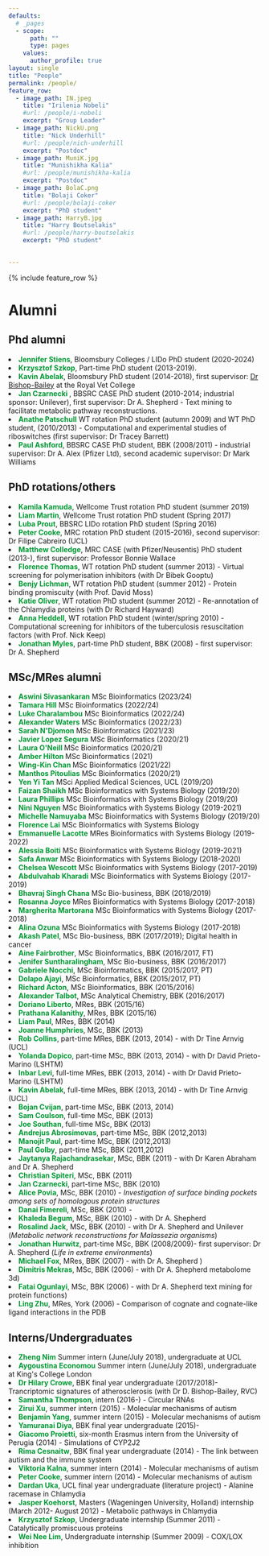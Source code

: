 ```yaml
---
defaults:
  # _pages
  - scope:
      path: ""
      type: pages
    values:
      author_profile: true
layout: single
title: "People"
permalink: /people/
feature_row:
  - image_path: IN.jpeg
    title: "Irilenia Nobeli"
    #url: /people/i-nobeli
    excerpt: "Group Leader"
  - image_path: NickU.png
    title: "Nick Underhill"
    #url: /people/nich-underhill
    excerpt: "Postdoc"
  - image_path: MuniK.jpg
    title: "Munishikha Kalia"
    #url: /people/munishikha-kalia
    excerpt: "Postdoc"
  - image_path: BolaC.png
    title: "Bolaji Coker"
    #url: /people/bolaji-coker
    excerpt: "PhD student"
  - image_path: HarryB.jpg
    title: "Harry Boutselakis"
    #url: /people/harry-boutselakis
    excerpt: "PhD student"

 
---
```

{% include feature_row %}

<h1>Alumni</h1>
<h2>Phd alumni</h2>
<li><font color="#009933"><b>Jennifer Stiens</b></font>, Bloomsbury Colleges / LIDo PhD student (2020-2024) </li>
<li><font color="#009933"><b>Krzysztof Szkop</b></font>, Part-time PhD student (2013-2019).  <br> </li>
<li><font color="#009933"><b>Kavin Abelak</b></font>, Bloomsbury PhD student (2014-2018), first supervisor: <a href="http://www.bishopbailey.org/the-group.html">Dr Bishop-Bailey</a> at the Royal Vet College <br> </li>
<li> <font color="#009933"><b>Jan Czarnecki </b></font>, BBSRC CASE PhD student (2010-2014; industrial sponsor: Unilever), first supervisor: Dr A. Shepherd - Text mining to facilitate metabolic pathway reconstructions. </li>
<li><font color="#009933"><b>Anathe Patschull</b></font> WT rotation PhD student (autumn 2009) and WT PhD student, (2010/2013) - Computational and experimental studies of riboswitches (first supervisor: Dr Tracey Barrett)</li>
<li><font color="#009933"><b>Paul Ashford</b></font>, BBSRC CASE PhD student, BBK (2008/2011) - industrial supervisor: Dr A. Alex (Pfizer Ltd), second academic supervisor: Dr Mark Williams </li>

<h2>PhD rotations/others</h2>  
<li><font color="#009933"><b>Kamila Kamuda</b></font>, Wellcome Trust rotation PhD student (summer 2019) </li>
<li><font color="#009933"><b>Liam Martin</b></font>, Wellcome Trust rotation PhD student (Spring 2017) </li>
<li><font color="#009933"><b>Luba Prout</b></font>, BBSRC LIDo rotation PhD student (Spring 2016) </li>
<li><font color="#009933"><b>Peter Cooke</b></font>, MRC rotation PhD student (2015-2016), second supervisor: Dr Filipe Cabreiro (UCL)</li>
<li><font color="#009933"><b>Matthew Colledge</b></font>, MRC CASE (with Pfizer/Neusentis) PhD student (2013-), first supervisor: Professor Bonnie Wallace </li>
<li><font color="#009933"><b>Florence Thomas</b></font>, WT rotation PhD student (summer 2013) - Virtual screening for polymerisation inhibitors (with Dr Bibek Gooptu) </li>
<li> <font color="#009933"><b>Benjy Lichman</b></font>, WT rotation PhD student (summer 2012) - Protein binding promiscuity (with Prof. David Moss) </li>
<li> <font color="#009933"><b>Katie Oliver</b></font>, WT rotation PhD student (summer 2012) - Re-annotation of the Chlamydia proteins (with Dr Richard Hayward) </li>
<li><font color="#009933"><b>Anna Heddell</b></font>, WT rotation PhD student (winter/spring 2010) - Computational screening for inhibitors of the tuberculosis resuscitation factors (with Prof. Nick Keep)</li>
<li><font color="#009933"><b>Jonathan Myles</b></font>, part-time PhD student, BBK (2008) - first supervisor: Dr A. Shepherd </li>

<h2>MSc/MRes alumni</h2>
<li><font color="#009933"><b>Aswini Sivasankaran</b></font> MSc Bioinformatics (2023/24)</li>
<li><font color="#009933"><b>Tamara Hill</b></font> MSc Bioinformatics (2022/24)</li>
<li><font color="#009933"><b>Luke Charalambou</b></font> MSc Bioinformatics (2022/24)</li>
<li><font color="#009933"><b>Alexander Waters</b></font> MSc Bioinformatics (2022/23)</li>
<li><font color="#009933"><b>Sarah N'Djomon</b></font> MSc Bioinformatics (2021/23)</li>
<li><font color="#009933"><b>Javier Lopez Segura</b></font> MSc Bioinformatics (2020/21)</li>
<li><font color="#009933"><b>Laura O'Neill </b></font> MSc Bioinformatics (2020/21)</li>
<li><font color="#009933"><b>Amber Hilton </b></font> MSc Bioinformatics (2021)</li>
<li><font color="#009933"><b>Wing-Kin Chan </b></font> MSc Bioinformatics (2021/22)</li>
<li><font color="#009933"><b>Manthos Pitoulias</b></font> MSc Bioinformatics (2020/21)</li>
<li><font color="#009933"><b>Yen Yi Tan</b></font> MSci Applied Medical Sciences, UCL (2019/20)</li>
<li><font color="#009933"><b>Faizan Shaikh</b></font> MSc Bioinformatics with Systems Biology (2019/20)</li>
<li><font color="#009933"><b>Laura Phillips</b></font> MSc Bioinformatics with Systems Biology (2019/20)</li>
<li><font color="#009933"><b>Nini Nguyen</b></font> MSc Bioinformatics with Systems Biology (2019-2021)</li>
<li><font color="#009933"><b>Michelle Namuyaba</b></font> MSc Bioinformatics with Systems Biology (2019/20)</li>
<li><font color="#009933"><b>Florence Lai</b></font> MSc Bioinformatics with Systems Biology</li>
<li><font color="#009933"><b>Emmanuelle Lacotte</b></font> MRes Bioinformatics with Systems Biology (2019-2022)</li>
<li><font color="#009933"><b>Alessia Boiti</b></font> MSc Bioinformatics with Systems Biology (2019-2021)</li>
<li><font color="#009933"><b>Safa Anwar</b></font> MSc Bioinformatics with Systems Biology (2018-2020)</li>
<li><font color="#009933"><b>Chelsea Wescott</b></font> MSc Bioinformatics with Systems Biology (2017-2019)</li>
<li><font color="#009933"><b>Abdulvahab Kharadi</b></font> MSc Bioinformatics with Systems Biology (2017-2019)</li>
<li><font color="#009933"><b>Bhavraj Singh Chana</b></font> MSc Bio-business, BBK (2018/2019)</li>
<li><font color="#009933"><b>Rosanna Joyce</b> </font>MRes Bioinformatics with Systems Biology (2017-2018)<br></li>
<li><font color="#009933"><b>Margherita Martorana</b> </font>MSc Bioinformatics with Systems Biology (2017-2018)<br></li>
<li><font color="#009933"><b>Alina Ozuna</b> </font>MSc Bioinformatics with Systems Biology (2017-2018)<br></li>
<li><font color="#009933"><b>Akash Patel</b></font>, MSc Bio-business, BBK (2017/2019); Digital health in cancer </li>
<li><font color="#009933"><b>Aine Fairbrother</b></font>, MSc Bioinformatics, BBK (2016/2017, FT)</li>
<li><font color="#009933"><b>Jenifer Suntharalingham</b></font>, MSc Bio-business, BBK (2016/2017) </li>
<li><font color="#009933"><b>Gabriele Nocchi</b></font>, MSc Bioinformatics, BBK (2015/2017, PT)</li>
<li><font color="#009933"><b>Dolapo Ajayi</b></font>, MSc Bioinformatics, BBK (2015/2017, PT)</li>
<li><font color="#009933"><b>Richard Acton</b></font>, MSc Bioinformatics, BBK (2015/2016)</li>
<li><font color="#009933"><b>Alexander Talbot</b></font>, MSc Analytical Chemistry, BBK (2016/2017) </li>
<li><font color="#009933"><b>Doriano Liberto</b></font>, MRes, BBK (2015/16) </li>
<li><font color="#009933"><b>Prathana Kalanithy</b></font>, MRes, BBK (2015/16) </li>
<li><font color="#009933"><b>Liam Paul</b></font>, MRes, BBK (2014) </li>
<li><font color="#009933"><b>Joanne Humphries</b></font>, MSc, BBK (2013) </li>
<li><font color="#009933"><b>Rob Collins</b></font>, part-time MRes, BBK (2013, 2014) - with Dr Tine Arnvig (UCL)</li>
<li><font color="#009933"><b>Yolanda Dopico</b></font>, part-time MSc, BBK (2013, 2014)  - with Dr David Prieto-Marino (LSHTM)</li>
<li><font color="#009933"><b>Inbar Levi</b></font>, full-time MRes, BBK (2013, 2014)  - with Dr David Prieto-Marino (LSHTM)</li>
<li><font color="#009933"><b>Kavin Abelak</b></font>, full-time MRes, BBK (2013, 2014)  - with Dr Tine Arnvig (UCL)</li>
<li><font color="#009933"><b>Bojan Cvijan</b></font>, part-time MSc, BBK (2013, 2014) </li>
<li><font color="#009933"><b>Sam Coulson</b></font>, full-time MSc, BBK (2013) </li>
<li><font color="#009933"><b>Joe Southan</b></font>, full-time MSc, BBK (2013) </li>
<li><font color="#009933"><b>Andrejus Abrosimovas</b></font>, part-time MSc, BBK (2012,2013) </li>
<li><font color="#009933"><b>Manojit Paul</b></font>, part-time MSc, BBK (2012,2013) </li>
<li><font color="#009933"><b>Paul Golby</b></font>, part-time MSc, BBK (2011,2012) </li>
<li><font color="#009933"><b>Jaytanya Rajachandrasekar</b></font>, MSc, BBK (2011) - with Dr Karen Abraham and Dr A. Shepherd </li>
<li><font color="#009933"><b>Christian Spiteri</b></font>, MSc, BBK (2011) </li>
<li><font color="#009933"><b>Jan Czarnecki</b></font>, part-time MSc, BBK (2010) </li>
<li><font color="#009933"><b>Alice Povia</b></font>, MSc, BBK (2010) - <i>Investigation of surface binding pockets among sets of homologous protein structures </i></li>
<li><font color="#009933"><b>Danai Fimereli</b></font>, MSc, BBK (2010) - <i> </i></li>
<li><font color="#009933"><b>Khaleda Begum</b></font>, MSc, BBK (2010) - with Dr A. Shepherd </li>
<li><font color="#009933"><b>Rosalind Jack</b></font>, MSc, BBK (2010) - with Dr A. Shepherd and Unilever (<i>Metabolic network reconstructions for Malassezia organisms</i>)</li>
<li><font color="#009933"><b>Jonathan Hurwitz</b></font>, part-time MSc, BBK (2008/2009)- first supervisor: Dr A. Shepherd (<i>Life in extreme environments</i>) </li>
<li><font color="#009933"><b>Michael Fox</b></font>, MRes, BBK (2007) - with Dr A. Shepherd ) </li>
<li><font color="#009933"><b>Dimitris Mekras</b></font>, MSc, BBK (2006) - with Dr A. Shepherd metabolome 3d)</li>
<li><font color="#009933"><b>Fatai Ogunlayi</b></font>, MSc, BBK (2006) - with Dr A. Shepherd text mining for protein functions) </li>
<li><font color="#009933"><b>Ling Zhu</b></font>, MRes, York (2006) - Comparison of cognate and cognate-like ligand interactions in the PDB </li>
                                

<h2>Interns/Undergraduates</h2>
                                    <li><font color="#009933"><b>Zheng Nim</b></font> Summer intern (June/July 2018), undergraduate at UCL</li>
                                    <li><font color="#009933"><b>Aygoustina Economou</b></font> Summer intern (June/July 2018), undergraduate at King's College London </li>
                                    <li><font color="#009933"><b>Dr Hilary Crowe</b></font>, BBK final year undergraduate (2017/2018)- Trancriptomic signatures of atherosclerosis (with Dr D. Bishop-Bailey, RVC)</li>
                                    <li><font color="#009933"><b>Samantha Thompson</b></font>, intern (2016-) - Circular RNAs</li>
                                    <li><font color="#009933"><b>Zirui Xu</b></font>, summer intern (2015) - Molecular mechanisms of autism</li>
                                    <li><font color="#009933"><b>Benjamin Yang</b></font>, summer intern (2015) - Molecular mechanisms of autism</li>
                                    <li><font color="#009933"><b>Yamuranai Diya</b></font>, BBK final year undergraduate (2015)- </li>
                                    <li><font color="#009933"><b>Giacomo Proietti</b></font>, six-month Erasmus intern from the University of Perugia (2014) - Simulations of CYP2J2</li>
                                    <li><font color="#009933"><b>Rima Cesnaitw</b></font>, BBK final year undergraduate (2014) - The link between autism and the immune system</li>
                                    <li><font color="#009933"><b>Viktoria Kalna</b></font>, summer intern (2014) - Molecular mechanisms of autism</li>
                                    <li><font color="#009933"><b>Peter Cooke</b></font>, summer intern (2014) - Molecular mechanisms of autism</li>
                                    <li><font color="#009933"><b>Dardan Uka</b></font>, UCL final year undergraduate (literature project) - Alanine racemase in Chlamydia</li>
                                    <li><font color="#009933"><b>Jasper Koehorst</b></font>, Masters (Wageningen University, Holland) internship   (March 2012- August 2012) - Metabolic pathways in Chlamydia</li>
  <li><font color="#009933"><b>Krzysztof Szkop</b></font>, Undergraduate internship   (Summer 2011) - Catalytically promiscuous proteins </li>
  <li><font color="#009933"><b>Wei Nee Lim</b></font>, Undergraduate internship   (Summer 2009) - COX/LOX inhibition</li>


